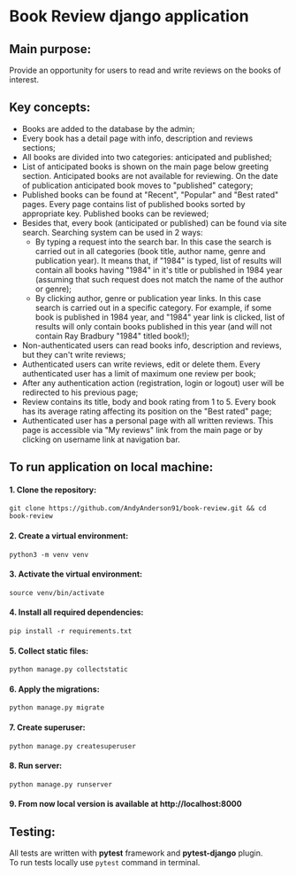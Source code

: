 # Book Review django application
## Main purpose:
Provide an opportunity for users to read and write reviews on the books of interest.
## Key concepts:
* Books are added to the database by the admin;
* Every book has a detail page with info, description and reviews sections;
* All books are divided into two categories: anticipated and published;
* List of anticipated books is shown on the main page below greeting section. Anticipated books are not available for reviewing. On the date of publication anticipated book moves to "published" category;
* Published books can be found at "Recent", "Popular" and "Best rated" pages. Every page contains list of published books sorted by appropriate key. Published books can be reviewed;
* Besides that, every book (anticipated or published) can be found via site search. Searching system can be used in 2 ways:
  * By typing a request into the search bar. In this case the search is carried out in all categories (book title, author name, genre and publication year). It means that, if "1984" is typed, list of results will contain all books having "1984" in it's title or published in 1984 year (assuming that such request does not match the name of the author or genre);
  * By clicking author, genre or publication year links. In this case search is carried out in a specific category. For example, if some book is published in 1984 year, and "1984" year link is clicked, list of results will only contain books published in this year (and will not contain Ray Bradbury "1984" titled book!);
* Non-authenticated users can read books info, description and reviews, but they can't write reviews;
* Authenticated users can write reviews, edit or delete them. Every authenticated user has a limit of maximum one review per book;
* After any authentication action (registration, login or logout) user will be redirected to his previous page;
* Review contains its title, body and book rating from 1 to 5. Every book has its average rating affecting its position on the "Best rated" page;
* Authenticated user has a personal page with all written reviews. This page is accessible via "My reviews" link from the main page or by clicking on username link at navigation bar.
## To run application on local machine:
#### 1. Clone the repository:
`git clone https://github.com/AndyAnderson91/book-review.git && cd book-review`
#### 2. Create a virtual environment:
`python3 -m venv venv`
#### 3. Activate the virtual environment:
`source venv/bin/activate`
#### 4. Install all required dependencies:
`pip install -r requirements.txt`
#### 5. Collect static files:
`python manage.py collectstatic`
#### 6. Apply the migrations:
`python manage.py migrate`
#### 7. Create superuser:
`python manage.py createsuperuser`
#### 8. Run server:
`python manage.py runserver`
#### 9. From now local version is available at http://localhost:8000
## Testing:
All tests are written with **pytest** framework and **pytest-django** plugin.<br>
To run tests locally use `pytest` command in terminal.